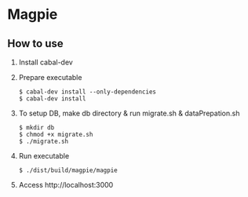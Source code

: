 Magpie
============

How to use
------------
1. Install cabal-dev

2. Prepare executable 

    ```shell
    $ cabal-dev install --only-dependencies  
    $ cabal-dev install  
    ```

3. To setup DB, make db directory & run migrate.sh & dataPrepation.sh 

    ```shell
    $ mkdir db  
    $ chmod +x migrate.sh  
    $ ./migrate.sh  
    ```
  
4. Run executable

    ```shell
    $ ./dist/build/magpie/magpie  
    ```

5. Access http://localhost:3000
